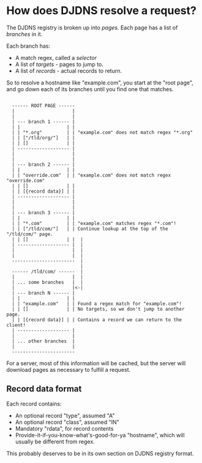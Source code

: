 # How does DJDNS resolve a request?

The DJDNS registry is broken up into *pages.* Each page has a list of *branches* in it.

Each branch has:

 * A match regex, called a *selector*
 * A list of *targets* - pages to jump to.
 * A list of *records* - actual records to return.

So to resolve a hostname like "example.com", you start at the "root page", and go down each of its branches until you find one that matches.

```

  ------ ROOT PAGE ------
  |                     |
  |                     |
  | --- branch 1 ------ |
  | |                 | |
  | | "*.org"         | | "example.com" does not match regex "*.org"
  | | ["/tld/org/"]   | |
  | | []              | |
  | ------------------- |
  |                     |
  |                     |
  | --- branch 2 ------ |
  | |                 | |
  | | "override.com"  | | "example.com" does not match regex "override.com"
  | | []              | |
  | | [{record data}] | |
  | ------------------- |
  |                     |
  |                     |
  | --- branch 3 ------ |
  | |                 | |
  | | "*.com"         | | "example.com" matches regex "*.com"!
  | | ["/tld/com/"]   | | Continue lookup at the top of the "/tld/com/" page.
  | | []              | |  |
  | ------------------- |  |
  |                     |  |
  |                     |  |
  -----------------------  |
                           |
  ------ /tld/com/ ------  |
  |                     |  |
  | ... some branches   |  |
  |                     |<-|
  | --- branch N ------ |
  | |                 | |
  | | "example.com"   | | Found a regex match for "example.com"!
  | | []              | | No targets, so we don't jump to another page.
  | | [{record data}] | | Contains a record we can return to the client!
  | ------------------- |
  |                     |
  | ... other branches  |
  |                     |
  -----------------------
```

For a server, most of this information will be cached, but the server will download pages as necessary to fulfill a request.

## Record data format

Each record contains:

 * An optional record "type", assumed "A"
 * An optional record "class", assumed "IN"
 * Mandatory "rdata", for record contents
 * Provide-it-if-you-know-what's-good-for-ya "hostname", which will usually be different from regex.

This probably deserves to be in its own section on DJDNS registry format.
